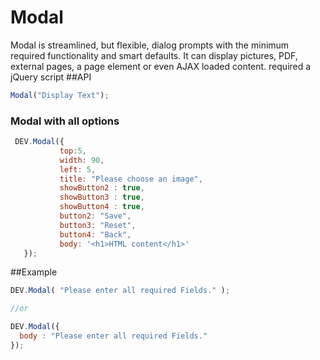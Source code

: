 # Modal
Modal is streamlined, but flexible, dialog prompts with the minimum required functionality and smart defaults. It can display pictures, PDF, external pages, a page element or even AJAX loaded content.
required a jQuery script
##API
```javascript
Modal("Display Text");
```
### Modal with all options
```javascript
 DEV.Modal({
           top:5,
           width: 90,
           left: 5,
           title: "Please choose an image",
           showButton2 : true,
           showButton3 : true,
           showButton4 : true,
           button2: "Save",
           button3: "Reset",
           button4: "Back",
           body: '<h1>HTML content</h1>' 
   });
```

##Example
```javascript
DEV.Modal( "Please enter all required Fields." );

//or

DEV.Modal({
  body : "Please enter all required Fields."
});
```
